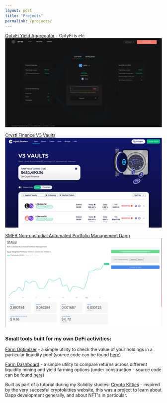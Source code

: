 ```yaml
---
layout: post
title: "Projects"
permalink: /projects/
---
```

[OptyFi Yield Aggregator](https://app.opty.fi/) - OptyFi is etc
![OptyFi vaults page](./images/opty_vaults_page.png)

[Crystl Finance V3 Vaults](https://richjamo.github.io/portfolio/about/)
![Crystl vaults page](./images/crystl_vaults_page.png)

[SMEB Non-custodial Automated Portfolio Management Dapp](https://spheron.infura-ipfs.io/ipfs/QmUjegH2uJPHjYceU4SRtm6qrdQbommrfcLnE6jJbAro72/)
![SMEB Autobalancer page](./images/smeb_page.png)

### Small tools built for my own DeFi activities:
[Farm Optimizer](https://richjamo.github.io/FarmOptimizer/) - a simple utility to check the value of your holdings in a particular liquidity pool
(source code can be found [here](https://github.com/RichJamo/FarmOptimizer))

[Farm Dashboard](https://richjamo.github.io/FarmDashboard/) - a simple utility to compare returns across different liquidity mining and yield farming options (under construction - source code can be found [here](https://github.com/RichJamo/FarmDashboard))

Built as part of a tutorial during my Solidity studies:
[Crypto Kitties](https://richjamo.github.io/CryptoKitties/) - inspired by the very succesful cryptokitties website, this was a project to learn about Dapp development generally, and about NFT's in particular.
